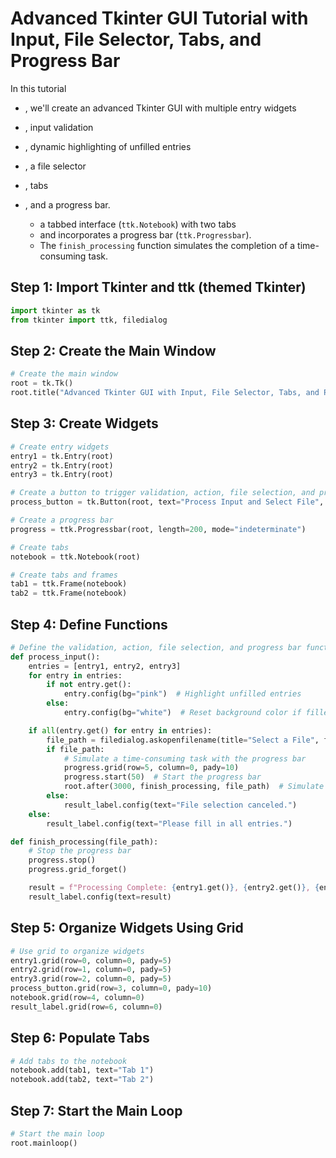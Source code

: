 # Advanced Tkinter GUI Tutorial with Input, File Selector, Tabs, and Progress Bar

In this tutorial
  - , we'll create an advanced Tkinter GUI with multiple entry widgets
  - , input validation
  - , dynamic highlighting of unfilled entries
  - , a file selector
  - , tabs
  - , and a progress bar.
  
    - a tabbed interface (`ttk.Notebook`) with two tabs
    - and incorporates a progress bar (`ttk.Progressbar`).
    - The `finish_processing` function simulates the completion of a time-consuming task.

## Step 1: Import Tkinter and ttk (themed Tkinter)

```python
import tkinter as tk
from tkinter import ttk, filedialog
```

## Step 2: Create the Main Window

```python
# Create the main window
root = tk.Tk()
root.title("Advanced Tkinter GUI with Input, File Selector, Tabs, and Progress Bar Tutorial")
```

## Step 3: Create Widgets

```python
# Create entry widgets
entry1 = tk.Entry(root)
entry2 = tk.Entry(root)
entry3 = tk.Entry(root)

# Create a button to trigger validation, action, file selection, and progress bar
process_button = tk.Button(root, text="Process Input and Select File", command=process_input)

# Create a progress bar
progress = ttk.Progressbar(root, length=200, mode="indeterminate")

# Create tabs
notebook = ttk.Notebook(root)

# Create tabs and frames
tab1 = ttk.Frame(notebook)
tab2 = ttk.Frame(notebook)
```

## Step 4: Define Functions

```python
# Define the validation, action, file selection, and progress bar function
def process_input():
    entries = [entry1, entry2, entry3]
    for entry in entries:
        if not entry.get():
            entry.config(bg="pink")  # Highlight unfilled entries
        else:
            entry.config(bg="white")  # Reset background color if filled

    if all(entry.get() for entry in entries):
        file_path = filedialog.askopenfilename(title="Select a File", filetypes=[("Text files", "*.txt"), ("All files", "*.*")])
        if file_path:
            # Simulate a time-consuming task with the progress bar
            progress.grid(row=5, column=0, pady=10)
            progress.start(50)  # Start the progress bar
            root.after(3000, finish_processing, file_path)  # Simulate processing after 3 seconds
        else:
            result_label.config(text="File selection canceled.")
    else:
        result_label.config(text="Please fill in all entries.")

def finish_processing(file_path):
    # Stop the progress bar
    progress.stop()
    progress.grid_forget()

    result = f"Processing Complete: {entry1.get()}, {entry2.get()}, {entry3.get()} | Selected File: {file_path}"
    result_label.config(text=result)
```

## Step 5: Organize Widgets Using Grid

```python
# Use grid to organize widgets
entry1.grid(row=0, column=0, pady=5)
entry2.grid(row=1, column=0, pady=5)
entry3.grid(row=2, column=0, pady=5)
process_button.grid(row=3, column=0, pady=10)
notebook.grid(row=4, column=0)
result_label.grid(row=6, column=0)
```

## Step 6: Populate Tabs

```python
# Add tabs to the notebook
notebook.add(tab1, text="Tab 1")
notebook.add(tab2, text="Tab 2")
```

## Step 7: Start the Main Loop

```python
# Start the main loop
root.mainloop()
```
